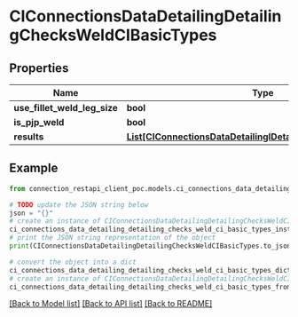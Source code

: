 # CIConnectionsDataDetailingDetailingChecksWeldCIBasicTypes


## Properties

Name | Type | Description | Notes
------------ | ------------- | ------------- | -------------
**use_fillet_weld_leg_size** | **bool** |  | [optional] 
**is_pjp_weld** | **bool** |  | [optional] 
**results** | [**List[CIConnectionsDataDetailingIDetailingCheckCIBasicTypes]**](CIConnectionsDataDetailingIDetailingCheckCIBasicTypes.md) |  | [optional] 

## Example

```python
from connection_restapi_client_poc.models.ci_connections_data_detailing_detailing_checks_weld_ci_basic_types import CIConnectionsDataDetailingDetailingChecksWeldCIBasicTypes

# TODO update the JSON string below
json = "{}"
# create an instance of CIConnectionsDataDetailingDetailingChecksWeldCIBasicTypes from a JSON string
ci_connections_data_detailing_detailing_checks_weld_ci_basic_types_instance = CIConnectionsDataDetailingDetailingChecksWeldCIBasicTypes.from_json(json)
# print the JSON string representation of the object
print(CIConnectionsDataDetailingDetailingChecksWeldCIBasicTypes.to_json())

# convert the object into a dict
ci_connections_data_detailing_detailing_checks_weld_ci_basic_types_dict = ci_connections_data_detailing_detailing_checks_weld_ci_basic_types_instance.to_dict()
# create an instance of CIConnectionsDataDetailingDetailingChecksWeldCIBasicTypes from a dict
ci_connections_data_detailing_detailing_checks_weld_ci_basic_types_from_dict = CIConnectionsDataDetailingDetailingChecksWeldCIBasicTypes.from_dict(ci_connections_data_detailing_detailing_checks_weld_ci_basic_types_dict)
```
[[Back to Model list]](../README.md#documentation-for-models) [[Back to API list]](../README.md#documentation-for-api-endpoints) [[Back to README]](../README.md)


